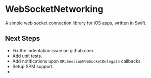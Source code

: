 # WebSocketNetworking
A simple web socket connection library for iOS apps, written in Swift.

## Next Steps
- Fix the indentation issue on github.com.
- Add unit tests.
- Add notifications upon `URLSessionWebSocketDelegate` callbacks.
- Setup SPM support.
-
